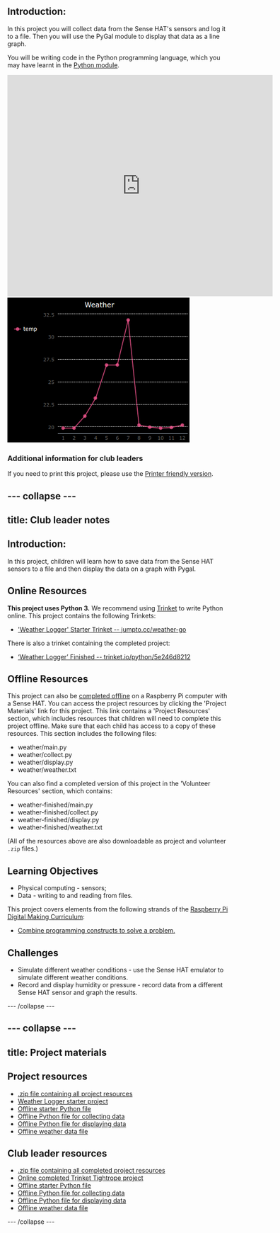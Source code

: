 ## Introduction: 

In this project you will collect data from the Sense HAT's sensors and log it to a file. Then you will use the PyGal module to display that data as a line graph. 

You will be writing code in the Python programming language, which you may have learnt in the [Python module](../../python/).

<div class="trinket">
<iframe src="https://trinket.io/embed/python/5e246d8212?outputOnly=true&start=result" width="600" height="500" frameborder="0" marginwidth="0" marginheight="0" allowfullscreen>
</iframe>
<img src="images/weather-final.png">
</div>

### Additional information for club leaders

If you need to print this project, please use the [Printer friendly version](https://projects.raspberry-pi.org/en/projects/weather-logger/print).


--- collapse ---
---
title: Club leader notes
---


## Introduction:
In this project, children will learn how to save data from the Sense HAT sensors to a file and then display the data on a graph with Pygal.

## Online Resources

__This project uses Python 3.__ We recommend using [Trinket](https://trinket.io/) to write Python online. This project contains the following Trinkets:

+ ['Weather Logger' Starter Trinket -- jumpto.cc/weather-go](http://jumpto.cc/weather-go)

There is also a trinket containing the completed project:

+ [‘Weather Logger’ Finished -- trinket.io/python/5e246d8212](https://trinket.io/python/5e246d8212)

## Offline Resources
This project can also be [completed offline](https://www.codeclubprojects.org/en-GB/resources/physical-sense-hat/) on a Raspberry Pi computer with a Sense HAT. You can access the project resources by clicking the 'Project Materials' link for this project. This link contains a 'Project Resources' section, which includes resources that children will need to complete this project offline. Make sure that each child has access to a copy of these resources. This section includes the following files:

+ weather/main.py
+ weather/collect.py
+ weather/display.py
+ weather/weather.txt

You can also find a completed version of this project in the 'Volunteer Resources' section, which contains:

+ weather-finished/main.py
+ weather-finished/collect.py
+ weather-finished/display.py
+ weather-finished/weather.txt

(All of the resources above are also downloadable as project and volunteer `.zip` files.)

## Learning Objectives
+ Physical computing - sensors;
+ Data - writing to and reading from files.

This project covers elements from the following strands of the [Raspberry Pi Digital Making Curriculum](http://rpf.io/curriculum):

+ [Combine programming constructs to solve a problem.](https://www.raspberrypi.org/curriculum/programming/builder)

## Challenges
+ Simulate different weather conditions - use the Sense HAT emulator to simulate different weather conditions. 
+ Record and display humidity or pressure - record data from a different Sense HAT sensor and graph the results. 



--- /collapse ---


--- collapse ---
---
title: Project materials
---
## Project resources
* [.zip file containing all project resources](resources/weather-logger-project-resources.zip)
* [Weather Logger starter project](http://jumpto.cc/weather-go)
* [Offline starter Python file](resources/weather-logger-main.py)
* [Offline Python file for collecting data](resources/weather-logger-collect.py)
* [Offline Python file for displaying data](resources/weather-logger-display.py)
* [Offline weather data file](resources/weather--loggerweather.txt)

## Club leader resources
* [.zip file containing all completed project resources](resources/weather-logger-volunteer-resources.zip)
* [Online completed Trinket Tightrope project](https://trinket.io/python/5e246d8212)
* [Offline starter Python file](resources/weather-logger-finished-main.py)
* [Offline Python file for collecting data](resources/weather-logger-finished-collect.py)
* [Offline Python file for displaying data](resources/weather-logger-finished-display.py)
* [Offline weather data file](resources/weather-logger-finished-weather.txt)

--- /collapse ---